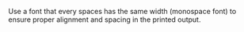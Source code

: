 Use a font that every spaces has the same width (monospace font) to ensure proper alignment and spacing in the printed output.
